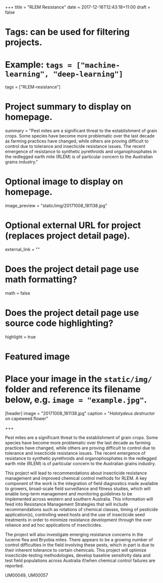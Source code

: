 +++
title = "RLEM Resistance"
date = 2017-12-16T12:43:18+11:00
draft = false

# Tags: can be used for filtering projects.
# Example: `tags = ["machine-learning", "deep-learning"]`
tags = ["RLEM-resistance"]

# Project summary to display on homepage.
summary = "Pest mites are a significant threat to the establishment of grain crops. Some species have become more problematic over the last decade as farming practices have changed, while others are proving difficult to control due to tolerance and insecticide resistance issues. The recent emergence of resistance to synthetic pyrethroids and organophosphates in the redlegged earth mite (RLEM) is of particular concern to the Australian grains industry."

# Optional image to display on homepage.
image_preview = "static/img/20171008_181138.jpg"

# Optional external URL for project (replaces project detail page).
external_link = ""

# Does the project detail page use math formatting?
math = false

# Does the project detail page use source code highlighting?
highlight = true

# Featured image
# Place your image in the `static/img/` folder and reference its filename below, e.g. `image = "example.jpg"`.
[header]
image = "20171008_181138.jpg"
caption = "*Halotydeus destructor* on capeweed flower"

+++

Pest mites are a significant threat to the establishment of grain crops. Some species have become more problematic over the last decade as farming practices have changed, while others are proving difficult to control due to tolerance and insecticide resistance issues. The recent emergence of resistance to synthetic pyrethroids and organophosphates in the redlegged earth mite (RLEM) is of particular concern to the Australian grains industry.

This project will lead to recommendations about insecticide resistance management and improved chemical control methods for RLEM. A key component of the work is the integration of field diagnostics made available to growers, broad-scale field surveillance and fitness studies, which will enable long-term management and monitoring guidelines to be implemented across western and southern Australia. This information will feed into Resistance Management Strategies that will include recommendations such as rotations of chemical classes, timing of pesticide application(s), controlling weed hosts and the use of insecticide seed treatments in order to minimize resistance development through the over reliance and ad hoc applications of insecticides.

The project will also investigate emerging resistance concerns in the lucerne flea and Bryobia mites. There appears to be a growing number of control difficulties in the field involving these pests, which in part is due to their inherent tolerance to certain chemicals. This project will optimize insecticide-testing methodologies, develop baseline sensitivity data and test field populations across Australia if/when chemical control failures are reported.

UM00049, UM00057
